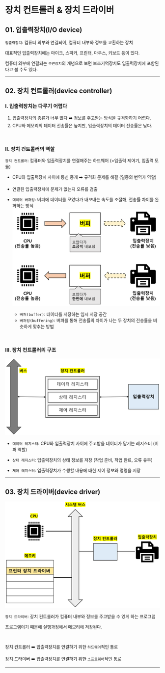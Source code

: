 # 장치 컨트롤러 & 장치 드라이버

## 01. 입출력장치(I/O device)

`입출력장치`: 컴퓨터 외부와 연결되어, 컴퓨터 내부와 정보를 교환하는 장치<br>

대표적인 입출력장치에는 마이크, 스피커, 프린터, 마우스, 키보드 등이 있다.<br>

컴퓨터 외부에 연결되는 `주변장치`의 개념으로 보면 보조기억장치도 입출력장치에 포함된다고 볼 수도 있다.<br>

---

## 02. 장치 컨트롤러(device controller)

### I. 입출력장치는 다루기 어렵다

1. 입출력장치의 종류가 너무 많다 :arrow_right: 정보를 주고받는 방식을 규격화하기 어렵다.<br>
2. CPU와 메모리의 데이터 전송률은 높지만, 입출력장치의 데이터 전송률은 낮다.<br>

<br>

### II. 장치 컨트롤러의 역할

`장치 컨트롤러`: 컴퓨터와 입출력장치를 연결해주는 하드웨어 (=입출력 제어기, 입출력 모듈)<br>

- CPU와 입출력장치 사이에 통신 중개 :arrow_right: 규격화 문제를 해결 (일종의 번역가 역할)<br>

- 연결된 입출력장치에 문제가 없는지 오류를 검출<br>

- `데이터 버퍼링`: 버퍼에 데이터를 모았다가 내보내는 속도를 조절해, 전송률 차이를 완화하는 방식<br><img src="../img/computer-structure-0601.png" width="600px"><br>
  - `버퍼(buffer)`: 데이터를 저장하는 임시 저장 공간<br>
  - `버퍼링(buffering)`: 버퍼를 통해 전송률의 차이가 나는 두 장치의 전송률을 비슷하게 맞추는 방법<br>

<br>

### III. 장치 컨트롤러의 구조

<img src="../img/computer-structure-0602.png" width="600px">

- `데이터 레지스터`: CPU와 입출력장치 사이에 주고받을 데이터가 담기는 레지스터 (버퍼 역할)<br>

- `상태 레지스터`: 입출력장치의 상태 정보를 저장 (작업 준비, 작업 완료, 오류 유무)<br>

- `제어 레지스터`: 입출력장치가 수행할 내용에 대한 제어 정보와 명령을 저장<br>

---

## 03. 장치 드라이버(device driver)

<img src="../img/computer-structure-0603.png" width="600px">

`장치 드라이버`: 장치 컨트롤러가 컴퓨터 내부와 정보를 주고받을 수 있게 하는 프로그램<br>

프로그램이기 때문에 실행과정에서 메모리에 저장된다.<br>

<br>

장치 컨트롤러 :arrow_right: 입출력장치를 연결하기 위한 `하드웨어`적인 통로<br>

장치 드라이버 :arrow_right: 입출력장치를 연결하기 위한 `소프트웨어`적인 통로<br>

---